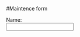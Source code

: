 #Maintence form


<form>
  <label for="employeeName">Name:</label><br>
  <input type="text" id="employeeName" name="employeeName"><br>
</form>
